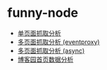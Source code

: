 # funny-node

- [单页面抓取分析][0]
- [多页面抓取分析 (eventproxy)][1]
- [多页面抓取分析 (async)][2]
- [博客园首页数据分析][3]

[0]: https://github.com/hanzichi/funny-node/tree/master/%E5%8D%95%E9%A1%B5%E9%9D%A2%E6%8A%93%E5%8F%96
[1]: https://github.com/hanzichi/funny-node/tree/master/%E5%A4%9A%E9%A1%B5%E9%9D%A2%E6%8A%93%E5%8F%96%EF%BC%88%E5%90%8C%E6%97%B6%E5%B9%B6%E5%8F%91%EF%BC%89
[2]: https://github.com/hanzichi/funny-node/tree/master/%E5%A4%9A%E9%A1%B5%E9%9D%A2%E6%8A%93%E5%8F%96%EF%BC%88%E6%8E%A7%E5%88%B6%E5%B9%B6%E5%8F%91%E9%87%8F%EF%BC%89
[3]: https://github.com/hanzichi/funny-node/tree/master/%E5%8D%9A%E5%AE%A2%E5%9B%AD%E9%A6%96%E9%A1%B5%E6%95%B0%E6%8D%AE%E5%88%86%E6%9E%90